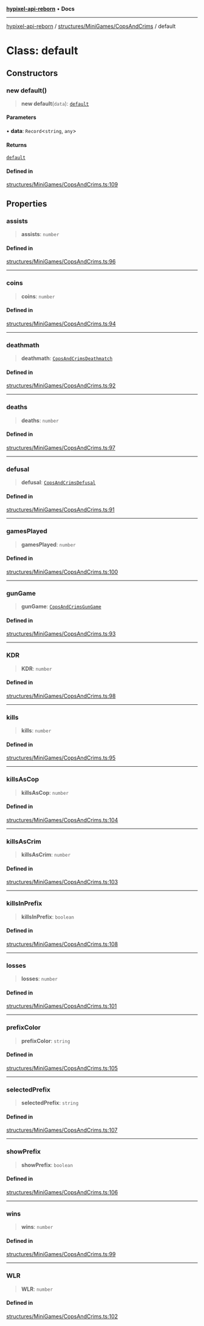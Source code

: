 [**hypixel-api-reborn**](../../../../README.md) • **Docs**

***

[hypixel-api-reborn](../../../../modules.md) / [structures/MiniGames/CopsAndCrims](../README.md) / default

# Class: default

## Constructors

### new default()

> **new default**(`data`): [`default`](default.md)

#### Parameters

• **data**: `Record`\<`string`, `any`\>

#### Returns

[`default`](default.md)

#### Defined in

[structures/MiniGames/CopsAndCrims.ts:109](https://github.com/Kathund/REBORN-docs-TEST/blob/226e7f6a62bb6bca87ef0828ac84e9098d59f860/src/structures/MiniGames/CopsAndCrims.ts#L109)

## Properties

### assists

> **assists**: `number`

#### Defined in

[structures/MiniGames/CopsAndCrims.ts:96](https://github.com/Kathund/REBORN-docs-TEST/blob/226e7f6a62bb6bca87ef0828ac84e9098d59f860/src/structures/MiniGames/CopsAndCrims.ts#L96)

***

### coins

> **coins**: `number`

#### Defined in

[structures/MiniGames/CopsAndCrims.ts:94](https://github.com/Kathund/REBORN-docs-TEST/blob/226e7f6a62bb6bca87ef0828ac84e9098d59f860/src/structures/MiniGames/CopsAndCrims.ts#L94)

***

### deathmath

> **deathmath**: [`CopsAndCrimsDeathmatch`](CopsAndCrimsDeathmatch.md)

#### Defined in

[structures/MiniGames/CopsAndCrims.ts:92](https://github.com/Kathund/REBORN-docs-TEST/blob/226e7f6a62bb6bca87ef0828ac84e9098d59f860/src/structures/MiniGames/CopsAndCrims.ts#L92)

***

### deaths

> **deaths**: `number`

#### Defined in

[structures/MiniGames/CopsAndCrims.ts:97](https://github.com/Kathund/REBORN-docs-TEST/blob/226e7f6a62bb6bca87ef0828ac84e9098d59f860/src/structures/MiniGames/CopsAndCrims.ts#L97)

***

### defusal

> **defusal**: [`CopsAndCrimsDefusal`](CopsAndCrimsDefusal.md)

#### Defined in

[structures/MiniGames/CopsAndCrims.ts:91](https://github.com/Kathund/REBORN-docs-TEST/blob/226e7f6a62bb6bca87ef0828ac84e9098d59f860/src/structures/MiniGames/CopsAndCrims.ts#L91)

***

### gamesPlayed

> **gamesPlayed**: `number`

#### Defined in

[structures/MiniGames/CopsAndCrims.ts:100](https://github.com/Kathund/REBORN-docs-TEST/blob/226e7f6a62bb6bca87ef0828ac84e9098d59f860/src/structures/MiniGames/CopsAndCrims.ts#L100)

***

### gunGame

> **gunGame**: [`CopsAndCrimsGunGame`](CopsAndCrimsGunGame.md)

#### Defined in

[structures/MiniGames/CopsAndCrims.ts:93](https://github.com/Kathund/REBORN-docs-TEST/blob/226e7f6a62bb6bca87ef0828ac84e9098d59f860/src/structures/MiniGames/CopsAndCrims.ts#L93)

***

### KDR

> **KDR**: `number`

#### Defined in

[structures/MiniGames/CopsAndCrims.ts:98](https://github.com/Kathund/REBORN-docs-TEST/blob/226e7f6a62bb6bca87ef0828ac84e9098d59f860/src/structures/MiniGames/CopsAndCrims.ts#L98)

***

### kills

> **kills**: `number`

#### Defined in

[structures/MiniGames/CopsAndCrims.ts:95](https://github.com/Kathund/REBORN-docs-TEST/blob/226e7f6a62bb6bca87ef0828ac84e9098d59f860/src/structures/MiniGames/CopsAndCrims.ts#L95)

***

### killsAsCop

> **killsAsCop**: `number`

#### Defined in

[structures/MiniGames/CopsAndCrims.ts:104](https://github.com/Kathund/REBORN-docs-TEST/blob/226e7f6a62bb6bca87ef0828ac84e9098d59f860/src/structures/MiniGames/CopsAndCrims.ts#L104)

***

### killsAsCrim

> **killsAsCrim**: `number`

#### Defined in

[structures/MiniGames/CopsAndCrims.ts:103](https://github.com/Kathund/REBORN-docs-TEST/blob/226e7f6a62bb6bca87ef0828ac84e9098d59f860/src/structures/MiniGames/CopsAndCrims.ts#L103)

***

### killsInPrefix

> **killsInPrefix**: `boolean`

#### Defined in

[structures/MiniGames/CopsAndCrims.ts:108](https://github.com/Kathund/REBORN-docs-TEST/blob/226e7f6a62bb6bca87ef0828ac84e9098d59f860/src/structures/MiniGames/CopsAndCrims.ts#L108)

***

### losses

> **losses**: `number`

#### Defined in

[structures/MiniGames/CopsAndCrims.ts:101](https://github.com/Kathund/REBORN-docs-TEST/blob/226e7f6a62bb6bca87ef0828ac84e9098d59f860/src/structures/MiniGames/CopsAndCrims.ts#L101)

***

### prefixColor

> **prefixColor**: `string`

#### Defined in

[structures/MiniGames/CopsAndCrims.ts:105](https://github.com/Kathund/REBORN-docs-TEST/blob/226e7f6a62bb6bca87ef0828ac84e9098d59f860/src/structures/MiniGames/CopsAndCrims.ts#L105)

***

### selectedPrefix

> **selectedPrefix**: `string`

#### Defined in

[structures/MiniGames/CopsAndCrims.ts:107](https://github.com/Kathund/REBORN-docs-TEST/blob/226e7f6a62bb6bca87ef0828ac84e9098d59f860/src/structures/MiniGames/CopsAndCrims.ts#L107)

***

### showPrefix

> **showPrefix**: `boolean`

#### Defined in

[structures/MiniGames/CopsAndCrims.ts:106](https://github.com/Kathund/REBORN-docs-TEST/blob/226e7f6a62bb6bca87ef0828ac84e9098d59f860/src/structures/MiniGames/CopsAndCrims.ts#L106)

***

### wins

> **wins**: `number`

#### Defined in

[structures/MiniGames/CopsAndCrims.ts:99](https://github.com/Kathund/REBORN-docs-TEST/blob/226e7f6a62bb6bca87ef0828ac84e9098d59f860/src/structures/MiniGames/CopsAndCrims.ts#L99)

***

### WLR

> **WLR**: `number`

#### Defined in

[structures/MiniGames/CopsAndCrims.ts:102](https://github.com/Kathund/REBORN-docs-TEST/blob/226e7f6a62bb6bca87ef0828ac84e9098d59f860/src/structures/MiniGames/CopsAndCrims.ts#L102)
